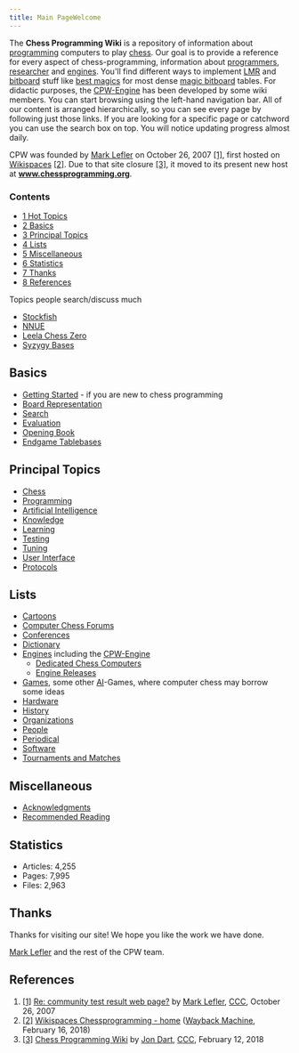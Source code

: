 ```yaml
---
title: Main PageWelcome
---
```

The **Chess Programming Wiki** is a repository of information about [programming](Programming "Programming") computers to play [chess](Chess "Chess"). Our goal is to provide a reference for every aspect of chess-programming, information about [programmers](Category:Programmer "Category:Programmer"), [researcher](Category:Researcher "Category:Researcher") and [engines](Engines "Engines"). You'll find different ways to implement [LMR](Late_Move_Reductions "Late Move Reductions") and [bitboard](Bitboards "Bitboards") stuff like [best magics](Best_Magics_so_far "Best Magics so far") for most dense [magic bitboard](Magic_Bitboards "Magic Bitboards") tables. For didactic purposes, the [CPW-Engine](CPW-Engine "CPW-Engine") has been developed by some wiki members. You can start browsing using the left-hand navigation bar. All of our content is arranged hierarchically, so you can see every page by following just those links. If you are looking for a specific page or catchword you can use the search box on top. You will notice updating progress almost daily.


CPW was founded by [Mark Lefler](Mark_Lefler "Mark Lefler") on October 26, 2007 <a id="cite-note-1" href="#cite-ref-1">[1]</a>, first hosted on [Wikispaces](https://en.wikipedia.org/wiki/Wikispaces) <a id="cite-note-2" href="#cite-ref-2">[2]</a>. Due to that site closure <a id="cite-note-3" href="#cite-ref-3">[3]</a>, it moved to its present new host at **www.chessprogramming.org**.



### Contents


* [1 Hot Topics](#hot-topics)
* [2 Basics](#basics)
* [3 Principal Topics](#principal-topics)
* [4 Lists](#lists)
* [5 Miscellaneous](#miscellaneous)
* [6 Statistics](#statistics)
* [7 Thanks](#thanks)
* [8 References](#references)






Topics people search/discuss much



* [Stockfish](Stockfish "Stockfish")
* [NNUE](NNUE "NNUE")
* [Leela Chess Zero](Leela_Chess_Zero "Leela Chess Zero")
* [Syzygy Bases](Syzygy_Bases "Syzygy Bases")


## Basics


* [Getting Started](Getting_Started "Getting Started") - if you are new to chess programming
* [Board Representation](Board_Representation "Board Representation")
* [Search](Search "Search")
* [Evaluation](Evaluation "Evaluation")
* [Opening Book](Opening_Book "Opening Book")
* [Endgame Tablebases](Endgame_Tablebases "Endgame Tablebases")


## Principal Topics


* [Chess](Chess "Chess")
* [Programming](Programming "Programming")
* [Artificial Intelligence](Artificial_Intelligence "Artificial Intelligence")
* [Knowledge](Knowledge "Knowledge")
* [Learning](Learning "Learning")
* [Testing](Engine_Testing "Engine Testing")
* [Tuning](Automated_Tuning "Automated Tuning")
* [User Interface](User_Interface "User Interface")
* [Protocols](Protocols "Protocols")


## Lists


* [Cartoons](Cartoons "Cartoons")
* [Computer Chess Forums](Computer_Chess_Forums "Computer Chess Forums")
* [Conferences](Conferences "Conferences")
* [Dictionary](Dictionary "Dictionary")
* [Engines](Engines "Engines") including the [CPW-Engine](CPW-Engine "CPW-Engine")
	+ [Dedicated Chess Computers](Dedicated_Chess_Computers "Dedicated Chess Computers")
	+ [Engine Releases](Engine_Releases "Engine Releases")
* [Games](Games "Games"), some other [AI](Artificial_Intelligence "Artificial Intelligence")-Games, where computer chess may borrow some ideas
* [Hardware](Hardware "Hardware")
* [History](History "History")
* [Organizations](Organizations "Organizations")
* [People](People "People")
* [Periodical](Periodical "Periodical")
* [Software](Software "Software")
* [Tournaments and Matches](Tournaments_and_Matches "Tournaments and Matches")


## Miscellaneous


* [Acknowledgments](Acknowledgments "Acknowledgments")
* [Recommended Reading](Recommended_Reading "Recommended Reading")


## Statistics


* Articles: 4,255
* Pages: 7,995
* Files: 2,963


## Thanks


Thanks for visiting our site!
We hope you like the work we have done.


[Mark Lefler](Mark_Lefler "Mark Lefler") and the rest of the CPW team.



## References


1. <a id="cite-ref-1" href="#cite-note-1">[1]</a> [Re: community test result web page?](http://www.talkchess.com/forum/viewtopic.php?t=17344&start=4) by [Mark Lefler](Mark_Lefler "Mark Lefler"), [CCC](CCC "CCC"), October 26, 2007
2. <a id="cite-ref-2" href="#cite-note-2">[2]</a> [Wikispaces Chessprogramming - home](http://web.archive.org/web/20180216204915/http://chessprogramming.wikispaces.com/) ([Wayback Machine](https://en.wikipedia.org/wiki/Wayback_Machine), February 16, 2018)
3. <a id="cite-ref-3" href="#cite-note-3">[3]</a> [Chess Programming Wiki](http://www.talkchess.com/forum/viewtopic.php?t=66573) by [Jon Dart](Jon_Dart "Jon Dart"), [CCC](CCC "CCC"), February 12, 2018





 
